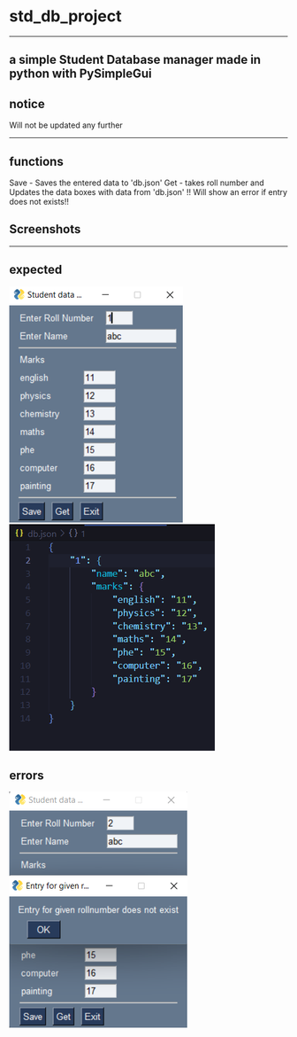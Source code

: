 # std_db_project
---
a simple Student Database manager made in python with PySimpleGui
--
## notice
Will not be updated any further 

---
## functions 
Save - Saves the entered data to 'db.json'
Get - takes roll number and Updates the data boxes with data from 'db.json'   !! Will show an error if entry does not exists!!


## Screenshots
---
expected
---
![image1_1](/screenshots/1_a.png)  ![image1_d](/screenshots/1_d.png)


errors
---
![error](/screenshots/error.png)

